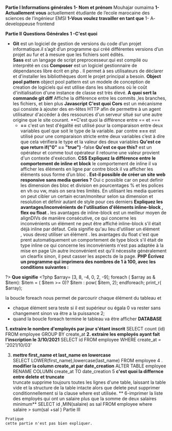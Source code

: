 
**Partie I
Informations générales** 
**1- Nom et prénom**
 Mouhajar oumaima 
**1- Actuallement vous**
actuellement étudiante de l’ecole marocaine des sciences de l’ingénieur EMSI
**1-Vous voulez travailler en tant que**
1- A- developpeuse frontend 

**Partie II**
**Questions Générales**
**1 -C'est quoi**
- **Git** est un logiciel de gestion de versions du code d’un projet informatique.il s’agit d’un programme qui créé différentes versions d’un projet au fur et à mesure que les fichiers sont édités.    
**Sass** est un langage de script preprocesseur.qui est compilé ou interprété en css 
**Composer** est un logiciel gestionnaire de dépendances libre écrit en php . Il permet à ses utilisateurs de déclarer et d'installer les bibliothèques dont le projet principal a besoin.
**Object pool pattern** object pool pattern  est un modele de conception de creation de logiciels qui est utilise dans les situations où le coût d'initialisation d'une instance de classe est très élevé.
**A quoi sert la commande git diff** 
   Affiche la différence  entre les commits ,les  branches, les fichiers, et bien plus
  **Javascript**
  **C'est quoi Cors**
 est un mécanisme qui consiste à ajouter des en-têtes HTTP afin de permettre à un agent utilisateur d'accéder     à des ressources d'un serveur situé sur une autre origine que le site courant.
 **C'est quoi la différence entre  == et  === 
  - **==** c'est un test d'égalité est utilisé pour la comparaison entre deux variables quel que soit le type de la variable. par contre  **===**  est utilisé pour une comparaison stricte entre deux variables c’est à dire que cela vérifiera le type et la valeur des deux variables
 **Qu'est ce que return  if("0" == "true")**
 -false 
 **Qu'est ce que  this?**
 est un opérateur et comme tout opérateur il retourne une valeur provient d'un contexte d'exécution.
  **CSS**
  **Expliquez la différence entre le comportement de  inline  et  block**
le comportement de inline il va afficher les  éléments en ligne par contre block il va afficher les éléments
sous forme d’un bloc .
 **Est-il possible de créer un site web responsive sans media queries ?**
Oui c possible car on peut definir les dimension des bloc et division en pourcentages % et les polices en vh ou vw, mais on sera tres limités.
En utilisant les media queries on peut cibler un certain ecran/moniteur selon sa dimension et resolution et définir autant de style pour ces derniers
  **Expliquez les avantages/inconvénients de l'utilisation d'éléments inline-block ,  flex  ou float  .**
    les avantages  de inline-block est un meilleur moyen de  alignDIVs de manière consécutive, ce qui concerne 
    les inconvénients  un élément ne peut être affiché inline-block  s'il était déjà inline par défaut.
     Cela signifie qu'au lieu d'utiliser un élément <div>, vous devez utiliser un élément <span>.
    les avantages du float c'est que  prent automatiquement un comportement de type block s'il était 
    de type inline  ce qui concerne les inconvénients n'est pas adaptée à la mise en page  Un autre inconvénient
     est qu'il nécessite généralement un clearfix sinon, il peut casser les aspects de la page.
     **PHP**
   **Écrivez un programme qui imprimera des nombres de 1 à 100, avec les conditions suivantes :**
   <?php 
   for ($I =0; $I<=100 ; $I++){
     if($I%3==0)
     {
     echo "dev";
    }
    else if($I%5==0){
    echo "Ops";
    }
    else if (($I%3==0 ) && ( $I%5==0)){
     echo "DevOps.";
    }
     **1.  Ecrire une fonction qui vérifie si paramètre est en fait un nombre premier.**  
         <?php 
  function isPrime( $n){
          if(is_int( $n){
          if( $n<2){
         echo "Composite";
         }
         for ( $I =2; $I<( $n-1); $I++){
          if( $n  % $I == 0){
          echo "Composite";
          }
         }
         echo "Prime";
  }
    echo "Composite";

  }
?>
    **Que signifie**
     <?php
         $array= [3, 8, -4, 0, 2, -9];
         foreach ( $array as & $item):
             $item = ( $item >= 0)? $item : pow( $item, 2);
         endforeach;
         print_r( $array);
   
 la boucle foreach  nous permet de parcourir chaque élément du tableau et 
- chaque élément sera teste si il est supérieur ou égala 0 va rester  sans changement sinon va être a la puissance 2;
- quand la boucle foreach termine le tableau va être afficher 
**DATABASE**

**1.  extraire le nombre d'employés par jour s'étant inscrit**
   SELECT  count (id)  FROM employee GROUP BY create_at
   **2.  extraire les employés ayant fait l'inscription le  3/10/2021**
   SELECT id FROM  employee  WHERE create_at =  '2021/10/03'

   3.  **mettre first_name et last_name en lowercase**   
   SELECT LOWER(first_name),lowercase(last_name) FROM employee
   4 .  **modifier la column create_at  par date_creation** 
   ALTER TABLE employee 
  RENAME COLUMN create_at  TO  date_creation
  5  **c'est quoi la differnce entre  delete   et truncate**  
   truncate supprime toujours toutes les lignes d'une table, laissant la table vide et la structure de la table intacte alors que       delete  peut supprimer conditionnellement si la clause where est utilisée.
   ** 6-imprimer la liste des employés qui ont un salaire plus que la somme de deux salaires minimum**
   SELECT id ,MIN(salaire) as sal FROM employee  where salaire > sum(sal +sal )
    Partie III

    Pratique
    cette partie n'est pas bien expliquer.

